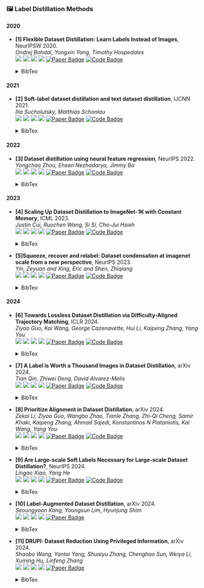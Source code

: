 ### 🖼️ Label Distillation Methods

#### 2020
- **[1] Flexible Dataset Distillation: Learn Labels Instead of Images**, NeurIPSW 2020.  
*Ondrej Bohdal, Yongxin Yang, Timothy Hospedales*  
![](https://img.shields.io/badge/LD-blue) ![](https://img.shields.io/badge/Image_Classification-green) ![](https://img.shields.io/badge/Label_Distillation-red) ![](https://img.shields.io/badge/Dataset_Distillation-orange)
<a href="https://meta-learn.github.io/2020/papers/42_paper.pdf"><img src="https://img.shields.io/badge/NeurIPSW-Paper-%23D2691E" alt="Paper Badge"></a>
<a href="https://github.com/ondrejbohdal/label-distillation"><img src="https://img.shields.io/badge/GitHub-Code-brightgreen?logo=github" alt="Code Badge"></a>
    <details> <summary>BibTex</summary>

    ```bibtex
    @inproceedings{bohdal2020flexible,
      title={Flexible Dataset Distillation: Learn Labels Instead of Images},
      author={Bohdal, Ondrej and Yang, Yongxin and Hospedales, Timothy M},
      booktitle={4th Workshop on Meta-Learning at NeurIPS 2020},
      year={2020}
    }
    ```

    </details>

#### 2021
- **[2] Soft-label dataset distillation and text dataset distillation**, IJCNN 2021.  
*Ilia Sucholutsky, Matthias Schonlau*  
![](https://img.shields.io/badge/SLDD-blue) ![](https://img.shields.io/badge/Image_Classification-green) ![](https://img.shields.io/badge/Label_Distillation-red) ![](https://img.shields.io/badge/Dataset_Distillation-orange)
<a href="https://ieeexplore.ieee.org/abstract/document/9533769"><img src="https://img.shields.io/badge/IJCNN-Paper-%23D2691E" alt="Paper Badge"></a>
<a href="https://github.com/ilia10000/dataset-distillation"><img src="https://img.shields.io/badge/GitHub-Code-brightgreen?logo=github" alt="Code Badge"></a>
    <details> <summary>BibTex</summary>

    ```bibtex
    @inproceedings{sucholutsky2021soft,
      title={Soft-label dataset distillation and text dataset distillation},
      author={Sucholutsky, Ilia and Schonlau, Matthias},
      booktitle={2021 International Joint Conference on Neural Networks (IJCNN)},
      pages={1--8},
      year={2021},
      organization={IEEE}
    }
    ```

    </details>

#### 2022
- **[3] Dataset distillation using neural feature regression**, NeurIPS 2022.  
*Yongchao Zhou, Ehsan Nezhadarya, Jimmy Ba*  
![](https://img.shields.io/badge/FRePo-blue) ![](https://img.shields.io/badge/Image_Classification-green) ![](https://img.shields.io/badge/Label_Distillation-red) ![](https://img.shields.io/badge/Dataset_Distillation-orange)
<a href="https://proceedings.neurips.cc/paper_files/paper/2022/file/3fe2a777282299ecb4f9e7ebb531f0ab-Supplemental-Conference.pdf"><img src="https://img.shields.io/badge/NeurIPS-Paper-%23D2691E" alt="Paper Badge"></a>
<a href="https://github.com/yongchaoz/FRePo"><img src="https://img.shields.io/badge/GitHub-Code-brightgreen?logo=github" alt="Code Badge"></a>
    <details> <summary>BibTex</summary>

    ```bibtex
    @article{zhou2022dataset,
      title={Dataset distillation using neural feature regression},
      author={Zhou, Yongchao and Nezhadarya, Ehsan and Ba, Jimmy},
      journal={Advances in Neural Information Processing Systems},
      volume={35},
      pages={9813--9827},
      year={2022}
    }
    ```

    </details>

#### 2023
- **[4] Scaling Up Dataset Distillation to ImageNet-1K with Constant Memory**, ICML 2023.  
*Justin Cui, Ruochen Wang, Si Si, Cho-Jui Hsieh*  
![](https://img.shields.io/badge/TESLA-blue) ![](https://img.shields.io/badge/Image_Classification-green) ![](https://img.shields.io/badge/Label_Distillation-red) ![](https://img.shields.io/badge/Dataset_Distillation-orange)
<a href="https://proceedings.mlr.press/v202/cui23e/cui23e.pdf"><img src="https://img.shields.io/badge/ICML-Paper-%23D2691E" alt="Paper Badge"></a>
<a href="https://github.com/justincui03/tesla"><img src="https://img.shields.io/badge/GitHub-Code-brightgreen?logo=github" alt="Code Badge"></a>
    <details> <summary>BibTex</summary>

    ```bibtex
    @inproceedings{cui2023scaling,
      title={Scaling up dataset distillation to imagenet-1k with constant memory},
      author={Cui, Justin and Wang, Ruochen and Si, Si and Hsieh, Cho-Jui},
      booktitle={International Conference on Machine Learning},
      year={2023}
    }
    ```

    </details>

- **[5]Squeeze, recover and relabel: Dataset condensation at imagenet scale from a new perspective**, NeurIPS 2023.  
*Yin, Zeyuan and Xing, Eric and Shen, Zhiqiang*  
![](https://img.shields.io/badge/SRe2L-blue) ![](https://img.shields.io/badge/Image_Classification-green) ![](https://img.shields.io/badge/Label_Distillation-red) ![](https://img.shields.io/badge/Dataset_Distillation-orange)
<a href="https://proceedings.neurips.cc/paper_files/paper/2023/file/e91fb65c6324a984ea9ef39a5b84af04-Paper-Conference.pdf"><img src="https://img.shields.io/badge/NeurIPS-Paper-%23D2691E" alt="Paper Badge"></a>
<a href="https://zeyuanyin.github.io/projects/SRe2L"><img src="https://img.shields.io/badge/GitHub-Code-brightgreen?logo=github" alt="Code Badge"></a>


    <details> <summary>BibTex</summary>

    ```bibtex
    @article{yin2024squeeze,
    title={Squeeze, recover and relabel: Dataset condensation at imagenet scale from a new perspective},
    author={Yin, Zeyuan and Xing, Eric and Shen, Zhiqiang},
    journal={Advances in Neural Information Processing Systems},
    volume={36},
    year={2024}
    }
    ```

    </details>

#### 2024
- **[6] Towards Lossless Dataset Distillation via Difficulty-Aligned Trajectory Matching**, ICLR 2024.  
*Ziyao Guo, Kai Wang, George Cazenavette, Hui Li, Kaipeng Zhang, Yang You*  
![](https://img.shields.io/badge/DATM-blue) ![](https://img.shields.io/badge/Image_Classification-green) ![](https://img.shields.io/badge/Label_Distillation-red) ![](https://img.shields.io/badge/Dataset_Distillation-orange)
<a href="https://openreview.net/pdf?id=rTBL8OhdhH"><img src="https://img.shields.io/badge/ICLR-Paper-%23D2691E" alt="Paper Badge"></a>
<a href="https://github.com/NUS-HPC-AI-Lab/DATM"><img src="https://img.shields.io/badge/GitHub-Code-brightgreen?logo=github" alt="Code Badge"></a>
    <details> <summary>BibTex</summary>

    ```bibtex
    @inproceedings{guo2024lossless,
      title={Towards Lossless Dataset Distillation via Difficulty-Aligned Trajectory Matching}, 
      author={Ziyao Guo and Kai Wang and George Cazenavette and Hui Li and Kaipeng Zhang and Yang You},
      year={2024},
      booktitle={The Twelfth International Conference on Learning Representations}
    }
    ```

    </details>

- **[7] A Label is Worth a Thousand Images in Dataset Distillation**, arXiv 2024.  
*Tian Qin, Zhiwei Deng, David Alvarez-Melis*  
![](https://img.shields.io/badge/Soft_Label-blue) ![](https://img.shields.io/badge/Image_Classification-green) ![](https://img.shields.io/badge/Label_Distillation-red) ![](https://img.shields.io/badge/Dataset_Distillation-orange)
<a href="https://arxiv.org/pdf/2406.10485"><img src="https://img.shields.io/badge/arXiv-Paper-%23D2691E" alt="Paper Badge"></a>
<a href="https://github.com/sunnytqin/no-distillation"><img src="https://img.shields.io/badge/GitHub-Code-brightgreen?logo=github" alt="Code Badge"></a>
    <details> <summary>BibTex</summary>

    ```bibtex
    @article{qin2024label,
      title={A Label is Worth a Thousand Images in Dataset Distillation},
      author={Qin, Tian and Deng, Zhiwei and Alvarez-Melis, David},
      journal={arXiv preprint arXiv:2406.10485},
      year={2024}
    }
    ```

    </details>

- **[8] Prioritize Alignment in Dataset Distillation**, arXiv 2024.  
*Zekai Li, Ziyao Guo, Wangbo Zhao, Tianle Zhang, Zhi-Qi Cheng, Samir Khaki, Kaipeng Zhang, Ahmad Sajedi, Konstantinos N Plataniotis, Kai Wang, Yang You*  
![](https://img.shields.io/badge/PAD-blue) ![](https://img.shields.io/badge/Image_Classification-green) ![](https://img.shields.io/badge/Label_Distillation-red) ![](https://img.shields.io/badge/Dataset_Distillation-orange)
<a href="https://arxiv.org/pdf/2408.03360"><img src="https://img.shields.io/badge/arXiv-Paper-%23D2691E" alt="Paper Badge"></a>
<a href="https://github.com/NUS-HPC-AI-Lab/PAD"><img src="https://img.shields.io/badge/GitHub-Code-brightgreen?logo=github" alt="Code Badge"></a>
    <details> <summary>BibTex</summary>

    ```bibtex
    @article{li2024prioritize,
      title={Prioritize Alignment in Dataset Distillation},
      author={Li, Zekai and Guo, Ziyao and Zhao, Wangbo and Zhang, Tianle and Cheng, Zhi-Qi and Khaki, Samir and Zhang, Kaipeng and Sajedi, Ahmad and Plataniotis, Konstantinos N and Wang, Kai and others},
      journal={arXiv preprint arXiv:2408.03360},
      year={2024}
    }

    ```

    </details>

- **[9] Are Large-scale Soft Labels Necessary for Large-scale Dataset Distillation?**, NeurIPS 2024.  
*Lingao Xiao, Yang He*  
![](https://img.shields.io/badge/LPLD-blue) ![](https://img.shields.io/badge/Image_Classification-green) ![](https://img.shields.io/badge/Label_Distillation-red) ![](https://img.shields.io/badge/Dataset_Distillation-orange)
<a href="https://openreview.net/forum?id=12A1RT1L87"><img src="https://img.shields.io/badge/NeurIPS-Paper-%23D2691E" alt="Paper Badge"></a>
<a href="https://github.com/he-y/soft-label-pruning-for-dataset-distillation."><img src="https://img.shields.io/badge/GitHub-Code-brightgreen?logo=github" alt="Code Badge"></a>
    <details> <summary>BibTex</summary>

    ```bibtex
    @inproceedings{xiao2024large,
      title={Are Large-scale Soft Labels Necessary for Large-scale Dataset Distillation?},
      author={Xiao, Lingao and He, Yang},
      booktitle={The Thirty-eighth Annual Conference on Neural Information Processing Systems}  
    }
    ```

    </details>

- **[10] Label-Augmented Dataset Distillation**, arXiv 2024.  
*Seoungyoon Kang, Youngsun Lim, Hyunjung Shim*  
![](https://img.shields.io/badge/LADD-blue) ![](https://img.shields.io/badge/Image_Classification-green) ![](https://img.shields.io/badge/Label_Distillation-red) ![](https://img.shields.io/badge/Dataset_Distillation-orange)
<a href="https://arxiv.org/pdf/2409.16239"><img src="https://img.shields.io/badge/arXiv-Paper-%23D2691E" alt="Paper Badge"></a>
    <details> <summary>BibTex</summary>

    ```bibtex
    @article{kang2024label,
      title={Label-Augmented Dataset Distillation},
      author={Kang, Seoungyoon and Lim, Youngsun and Shim, Hyunjung},
      journal={arXiv preprint arXiv:2409.16239},
      year={2024}
    }
    ```

    </details>

- **[11] DRUPI: Dataset Reduction Using Privileged Information**, arXiv 2024.  
*Shaobo Wang, Yantai Yang, Shuaiyu Zhang, Chenghao Sun, Weiya Li, Xuming Hu, Linfeng Zhang*  
![](https://img.shields.io/badge/DRUPI-blue) ![](https://img.shields.io/badge/Image_Classification-green) ![](https://img.shields.io/badge/Label_Distillation-red) ![](https://img.shields.io/badge/Dataset_Distillation-orange)
<a href="https://arxiv.org/pdf/2410.01611"><img src="https://img.shields.io/badge/arXiv-Paper-%23D2691E" alt="Paper Badge"></a>
    <details> <summary>BibTex</summary>

    ```bibtex
    @article{wang2024drupi,
      title={DRUPI: Dataset Reduction Using Privileged Information},
      author={Wang, Shaobo and Yang, Yantai and Zhang, Shuaiyu and Sun, Chenghao and Li, Weiya and Hu, Xuming and Zhang, Linfeng},
      journal={arXiv preprint arXiv:2410.01611},
      year={2024}
    }
    ```

    </details>